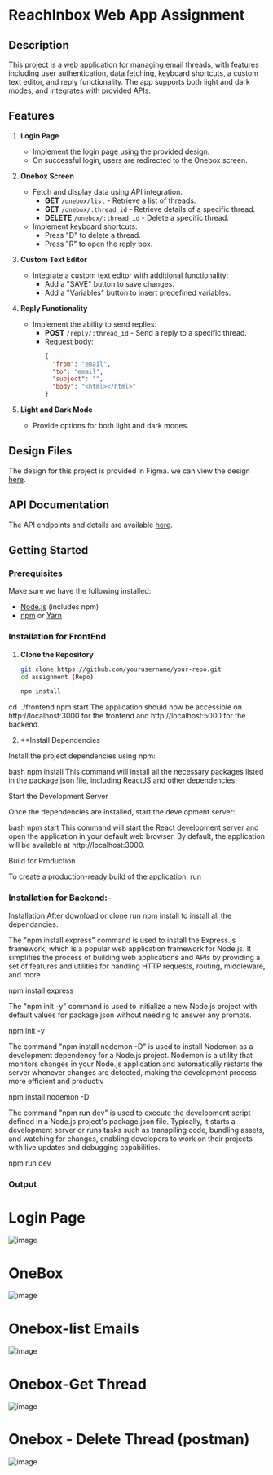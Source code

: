 # ReachInbox Web App Assignment

## Description

This project is a web application for managing email threads, with features including user authentication, data fetching, keyboard shortcuts, a custom text editor, and reply functionality. The app supports both light and dark modes, and integrates with provided APIs.

## Features

1. **Login Page**
   - Implement the login page using the provided design.
   - On successful login, users are redirected to the Onebox screen.

2. **Onebox Screen**
   - Fetch and display data using API integration.
     - **GET** `/onebox/list` - Retrieve a list of threads.
     - **GET** `/onebox/:thread_id` - Retrieve details of a specific thread.
     - **DELETE** `/onebox/:thread_id` - Delete a specific thread.
   - Implement keyboard shortcuts:
     - Press "D" to delete a thread.
     - Press "R" to open the reply box.

3. **Custom Text Editor**
   - Integrate a custom text editor with additional functionality:
     - Add a "SAVE" button to save changes.
     - Add a "Variables" button to insert predefined variables.

4. **Reply Functionality**
   - Implement the ability to send replies:
     - **POST** `/reply/:thread_id` - Send a reply to a specific thread.
     - Request body:
       ```json
       {
         "from": "email",
         "to": "email",
         "subject": "",
         "body": "<html></html>"
       }
       ```

5. **Light and Dark Mode**
   - Provide options for both light and dark modes.

## Design Files

The design for this project is provided in Figma. we can view the design [here](https://www.figma.com/file/uECxqvFhEx9dn4ZuO7wqmu/Reachinbox-Assignment?type=design&node-id=0-1&mode=design).

## API Documentation

The API endpoints and details are available [here](https://documenter.getpostman.com/view/30630244/2sA2rCTMKr#433eb613-e405-4239-9e2d-f20485b31b27).

## Getting Started

### Prerequisites

Make sure we have the following installed:
- [Node.js](https://nodejs.org/) (includes npm)
- [npm](https://www.npmjs.com/) or [Yarn](https://yarnpkg.com/)

### Installation for FrontEnd

1. **Clone the Repository**

   ```bash
   git clone https://github.com/yourusername/your-repo.git
   cd assignment (Repo)

   npm install
cd ../frontend
npm start
The application should now be accessible on http://localhost:3000 for the frontend and http://localhost:5000 for the backend.

2. **Install Dependencies

Install the project dependencies using npm:

bash
npm install
This command will install all the necessary packages listed in the package.json file, including ReactJS and other dependencies.

Start the Development Server

Once the dependencies are installed, start the development server:

bash
npm start
This command will start the React development server and open the application in your default web browser. By default, the application will be available at http://localhost:3000.

Build for Production

To create a production-ready build of the application, run
### Installation for Backend:-
Installation
After download or clone run npm install to install all the dependancies.

The "npm install express" command is used to install the Express.js framework, which is a popular web application framework for Node.js. It simplifies the process of building web applications and APIs by providing a set of features and utilities for handling HTTP requests, routing, middleware, and more.

npm install express

The "npm init -y" command is used to initialize a new Node.js project with default values for package.json without needing to answer any prompts.

npm init -y 

The command "npm install nodemon -D" is used to install Nodemon as a development dependency for a Node.js project. Nodemon is a utility that monitors changes in your Node.js application and automatically restarts the server whenever changes are detected, making the development process more efficient and productiv

npm install nodemon -D 

The command "npm run dev" is used to execute the development script defined in a Node.js project's package.json file. Typically, it starts a development server or runs tasks such as transpiling code, bundling assets, and watching for changes, enabling developers to work on their projects with live updates and debugging capabilities.

npm run dev
### Output
# Login Page 
![image](https://github.com/user-attachments/assets/a33edcd0-efb9-4aaf-9dae-bf6ba62cc45b)

# OneBox
![image](https://github.com/user-attachments/assets/b728d05a-b6e5-446f-8f02-450fee6f9eb0)

# Onebox-list Emails
![image](https://github.com/user-attachments/assets/33dd2f28-d135-42d1-8770-786d4e6ffaff)

# Onebox-Get Thread
![image](https://github.com/user-attachments/assets/76785ff2-f8ae-40d7-87b7-0e14c48aae90)

# Onebox - Delete Thread (postman)
![image](https://github.com/user-attachments/assets/fafd8d68-7c60-4e4e-8f2e-55627cd509fe)


